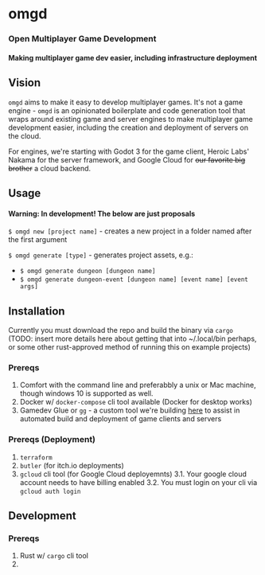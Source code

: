 # omgd
### Open Multiplayer Game Development

#### Making multiplayer game dev easier, including infrastructure deployment

## Vision

`omgd` aims to make it easy to develop multiplayer games. It's not a game engine - `omgd` is an opinionated boilerplate and code generation tool that wraps around existing game and server engines to make multiplayer game development easier, including the creation and deployment of servers on the cloud.

For engines, we're starting with Godot 3 for the game client, Heroic Labs' Nakama for the server framework, and Google Cloud for ~~our favorite big brother~~ a cloud backend.

## Usage
#### Warning: In development! The below are just proposals

`$ omgd new [project name]` - creates a new project in a folder named after the first argument

`$ omgd generate [type]` - generates project assets, e.g.:
- `$ omgd generate dungeon [dungeon name]`
- `$ omgd generate dungeon-event [dungeon name] [event name] [event args]`

## Installation

Currently you must download the repo and build the binary via `cargo` (TODO: insert more details here about getting that into ~/.local/bin perhaps, or some other rust-approved method of running this on example projects)

### Prereqs

1. Comfort with the command line and preferabbly a unix or Mac machine, though windows 10 is supported as well.
2. Docker w/ `docker-compose` cli tool available (Docker for desktop works)
3. Gamedev Glue or `gg` - a custom tool we're building [here](https://github.com/newnoiseworks/gg) to assist in automated build and deployment of game clients and servers


### Prereqs (Deployment)
1. `terraform`
2. `butler` (for itch.io deployments)
3. `gcloud` cli tool (for Google Cloud deployemnts)
  3.1. Your google cloud account needs to have billing enabled
  3.2. You must login on your cli via `gcloud auth login`


## Development

### Prereqs

1. Rust w/ `cargo` cli tool
2. 
